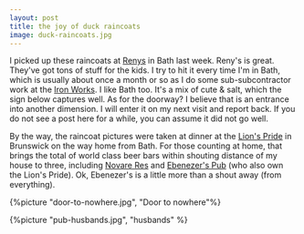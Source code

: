 ```yaml
---
layout: post
title: the joy of duck raincoats
image: duck-raincoats.jpg
---
```


<!--more-->

I picked up these raincoats at <a href="http://www.renys.com/">Renys</a> in Bath
last week. Reny's is great. They've got tons of stuff for the kids. I try to hit
it every time I'm in Bath, which is usually about once a month or so as I do
some sub-subcontractor work at the <a href="http://www.gdbiw.com/">Iron
Works</a>. I like Bath too. It's a mix of cute & salt, which the sign below
captures well. As for the doorway? I believe that is an entrance into another
dimension. I will enter it on my next visit and report back. If you do not see a
post here for a while, you can assume it did not go well.

By the way, the raincoat pictures were taken at dinner at the
<a href="http://beeradvocate.com/beer/profile/20503/?view=beerfly">Lion's
Pride</a> in Brunswick on the way home from Bath. For those counting at home,
that brings the total of world class beer bars within shouting distance of my
house to three, including <a href="http://novareresbiercafe.com/">Novare Res</a>
and <a href="http://www.ebenezerspub.net/">Ebenezer's Pub</a> (who also own the
Lion's Pride). Ok, Ebenezer's is a little more than a shout away (from
everything).

{%picture "door-to-nowhere.jpg", "Door to nowhere"%}

{%picture "pub-husbands.jpg", "husbands" %}
